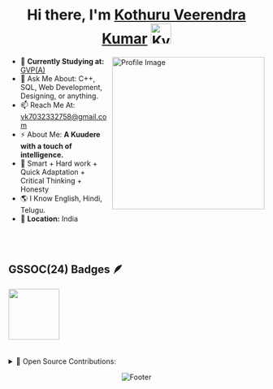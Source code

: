 
<h1 align="center"> Hi there, I'm <a href="www.linkedin.com/in/veerendra-kumar-kothuru">Kothuru Veerendra Kumar</a> <img height="40" alt="Kyubey" src="https://raw.githubusercontent.com/innng/innng/master/assets/kyubey.gif"/></h1>

<img align="right" src="https://github.com/SankshipthShetty/SankshipthShetty/assets/99337968/2bd05422-3a3b-4d7c-94a1-7cdb584c09d7" alt="Profile Image" width="300"/>

- 🌱 **Currently Studying at:** [GVP(A)](https://gvpce.ac.in/)<br>
- 💬 Ask Me About: C++, SQL, Web Development, Designing, or anything. <br>
- 📫 Reach Me At: [vk7032332758@gmail.com](mailto:vk7032332758@gmail.com) <br>
- ⚡ About Me: **A Kuudere with a touch of intelligence.** <br>
- 💎 Smart + Hard work + Quick Adaptation + Critical Thinking + Honesty <br>
- 🌎 I Know English, Hindi, Telugu. <br>
- 📍 **Location:** India <br>

<br>
<br>

## GSSOC(24) Badges 🪶
<div style='display:flex; align-items:center; gap: 10px;' align='center'><a href="https://gssoc.girlscript.tech/leaderboard">
<img src="https://raw.githubusercontent.com/GSSoC24/Postman-Challenge/main/docs/assets/Postman%20White.png" width="100px" height="100px" />
  </a>
</div>
<br>
<br>

<details><summary>🚀 Open Source Contributions:</summary>
  <br>
  <table width="100%" align="center">
    <tr>
    </tr>
    <tr>
      <td>GirlScript Summer of Code (GSSoC'24) </td>
      <td>
        <ul>
          <li>Role: <strong>Open Source Contributor</strong></li>
          <li>Contributed to multiple open-source projects.</li>
          <li>Fixed UI/UX issues, added FAQs, and enhanced features.</li>
        </ul>
      </td>
    </tr>
    
  </table>
</details>

<!-- <details><summary>🏆 Notable Projects:</summary>
  <br>
  <table width="100%">
    <tr>
      <th>Project</th>
      <th>Description</th>
    </tr>
    <tr>
      <td><a href="https://visual-sort-pink.vercel.app/">Visual Sort</a></td>
      <td>Visual Sort is a web-based sorting algorithm visualization tool built using HTML, CSS, Bootstrap, SCSS, and JavaScript. This project provides an interactive way to visualize various sorting algorithms in action, helping users understand how different algorithms work and their efficiency in sorting data.</td>
    </tr>
  </table>
</details> 

<br>

<table width="100%" align="center">
<tr>
<td>
  <img width="600em" src="http://github-profile-summary-cards.vercel.app/api/cards/profile-details?username=mastansayyad&theme=radical" alt="Profile Summary">
</td>
</tr>
</table>

<table width="100%" align="center">
<tr>
<td>
  <img width="400em" src="https://github-readme-stats.vercel.app/api?username=mastansayyad&show_icons=true&locale=en&theme=radical" alt="GitHub Stats"/>
</td>
<td>
  <img width="420em" src="https://github.com/user-attachments/assets/8029244a-c064-4699-b1fd-d6573978d5d1" alt="Streak Stats"/>
</td>
</tr>
</table>
<br> -->



<p align="center">
  <img src="https://capsule-render.vercel.app/api?type=waving&color=gradient&height=60&section=footer" alt="Footer"/>
</p>
